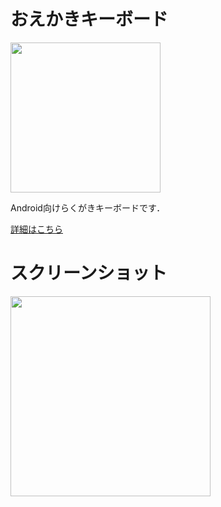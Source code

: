 # おえかきキーボード

<img src="https://user-images.githubusercontent.com/42219754/118474085-a55e9e00-b745-11eb-9750-4a5f2281377e.png" width="240px">

Android向けらくがきキーボードです．

[詳細はこちら](https://paintkeyboard.p4ko.com/)

# スクリーンショット

<img src="https://user-images.githubusercontent.com/42219754/118474147-b60f1400-b745-11eb-8446-0e62ba84cdc7.png" width="320px">
